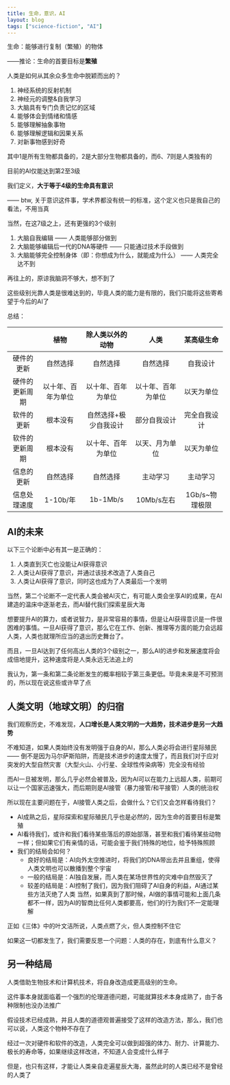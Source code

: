 ```yaml
---
title: 生命，意识，AI
layout: blog
tags: ["science-fiction", "AI"]
---
```


生命：能够进行复制（繁殖）的物体

——推论：生命的首要目标是**繁殖**

人类是如何从其余众多生命中脱颖而出的？

1. 神经系统的反射机制
1. 神经元的调整&自我学习
1. 大脑具有专门负责记忆的区域
1. 能够体会到情绪和情感
1. 能够理解抽象事物
1. 能够理解逻辑和因果关系
1. 对新事物感到好奇

其中1是所有生物都具备的，2是大部分生物都具备的，而6、7则是人类独有的

目前的AI仅能达到第2至3级

我们定义，**大于等于4级的生命具有意识**

—— btw, 关于意识这件事，学术界都没有统一的标准，这个定义也只是我自己的看法，不用当真

当然，在这7级之上，还有更强的3个级别

1. 大脑自我编辑 —— 人类能够部分做到
1. 大脑能够编辑后一代的DNA等硬件 —— 只能通过技术手段做到
1. 大脑能够完全控制身体（即：你想成为什么，就能成为什么） —— 人类完全达不到

再往上的，原谅我脑洞不够大，想不到了

这些级别光靠人类是很难达到的，毕竟人类的能力是有限的，我们只能将这些寄希望于今后的AI了

总结：

||植物|除人类以外的动物|人类|某高级生命|
|:---:|:---:|:---:|:---:|:---:|
|硬件的更新|自然选择|自然选择|自然选择|自我设计|
|硬件的更新周期|以十年、百年为单位|以十年、百年为单位|以十年、百年为单位|以天为单位|
|软件的更新|根本没有|自然选择+极少自我设计|部分自我设计|完全自我设计|
|软件的更新周期|根本没有|以十年、百年为单位|以天、月为单位|以天为单位|
|信息的更新|自然选择|自然选择|主动学习|主动学习|
|信息处理速度|1-10b/年|1b-1Mb/s|10Mb/s左右|1Gb/s~物理极限|

## AI的未来

以下三个论断中必有其一是正确的：

1. 人类直到灭亡也没能让AI获得意识
1. 人类让AI获得了意识，并通过该技术改造了人类自己
1. 人类让AI获得了意识，同时这也成为了人类最后一个发明

当然，第二个论断不一定代表人类会被AI灭亡，有可能人类会坐享AI的成果，在AI建造的温床中逐渐老去，而AI替代我们探索星辰大海

想要提升AI的算力，或者说智力，是非常容易的事情，但是让AI获得意识是一件很困难的事情。一旦AI获得了意识，那么它在工作、创新、推理等方面的能力会远超人类，人类也就理所应当的退出历史舞台了。

而且，一旦AI达到了任何高出人类的3个级别之一，那么AI的进步和发展速度将会成倍地提升，这种速度将是人类永远无法追上的

我认为，第一条和第二条论断发生的概率相较于第三条更低。毕竟未来是不可预测的，所以现在说这些或许早了点

## 人类文明（地球文明）的归宿

我们观察历史，不难发现，**人口增长是人类文明的一大趋势，技术进步是另一大趋势**

不难知道，如果人类始终没有发明强于自身的AI，那么人类必将会进行星际殖民 —— 倒不是因为马尔萨斯陷阱，而是技术进步的速度太慢了，而且我们对于应对突发的大型自然灾害（大型火山、小行星、全球性传染病等）完全没有经验

而AI一旦被发明，那么几乎必然会被普及，因为AI可以在能力上远超人类，前期可以让一个国家迅速强大，而后期则是AI接管（暴力接管/和平接管）人类的统治权

所以现在主要问题在于，AI接管人类之后，会做什么？它们又会怎样看待我们？

- AI成熟之后，星际探索和星际殖民几乎也是必然的，因为生命的首要目标是繁殖
- AI看待我们，或许和我们看待某些落后的原始部落，甚至和我们看待某些动物一样；但如果它们有亲情的话，可能会鉴于我们特殊的地位，给予特殊照顾
- 我们的结局会如何？
    - 良好的结局是：AI向外太空推进时，将我们的DNA带出去并且重组，使得人类文明也可以散播到整个宇宙
    - 一般的结局是：AI独自发展，而人类在某场世界性的灾难中自然毁灭了
    - 较差的结局是：AI控制了我们，因为我们阻碍了AI自身的利益，AI通过某些方法灭绝了人类 当然，如果真到了那时候，AI做的事情可能和上面几条都不一样，因为AI的智商比任何人类都要高，他们的行为我们不一定能理解

正如《三体》中的叶文洁所说，人类点燃了火，但人类控制不住它

如果这一切都发生了，我们需要反思一个问题：人类的存在，到底有什么意义？

## 另一种结局

人类借助生物技术和计算机技术，将自身改造成更高级别的生命。

这件事本身就面临着一个强烈的伦理道德问题，可能就算技术本身成熟了，由于各种限制也没办法推广

假设技术已经成熟，并且人类的道德观普遍接受了这样的改造方法，那么，我们也可以说，人类这个物种不存在了

经过一次对硬件和软件的改造，人类完全可以做到超强的体力、耐力、计算能力、极长的寿命等，如果继续这样改进，不知道人会变成什么样子

但是，也只有这样，才能让人类亲自走遍星辰大海，虽然此时的人类已经不是曾经的人类了